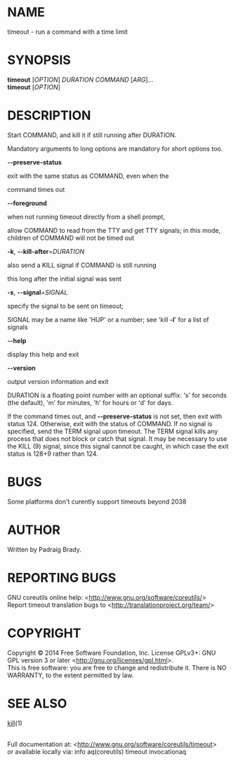 NAME
====

timeout - run a command with a time limit

SYNOPSIS
========

**timeout** [*OPTION*] *DURATION COMMAND* [*ARG*]...\
 **timeout** [*OPTION*]

DESCRIPTION
===========

Start COMMAND, and kill it if still running after DURATION.

Mandatory arguments to long options are mandatory for short options too.

**--preserve-status**

exit with the same status as COMMAND, even when the

command times out

**--foreground**

when not running timeout directly from a shell prompt,

allow COMMAND to read from the TTY and get TTY signals; in this mode, children of COMMAND will not be timed out

**-k**, **--kill-after**=*DURATION*

also send a KILL signal if COMMAND is still running

this long after the initial signal was sent

**-s**, **--signal**=*SIGNAL*

specify the signal to be sent on timeout;

SIGNAL may be a name like 'HUP' or a number; see 'kill **-l**' for a list of signals

**--help**

display this help and exit

**--version**

output version information and exit

DURATION is a floating point number with an optional suffix: 's' for seconds (the default), 'm' for minutes, 'h' for hours or 'd' for days.

If the command times out, and **--preserve-status** is not set, then exit with status 124. Otherwise, exit with the status of COMMAND. If no signal is specified, send the TERM signal upon timeout. The TERM signal kills any process that does not block or catch that signal. It may be necessary to use the KILL (9) signal, since this signal cannot be caught, in which case the exit status is 128+9 rather than 124.

BUGS
====

Some platforms don't curently support timeouts beyond 2038

AUTHOR
======

Written by Padraig Brady.

REPORTING BUGS
==============

GNU coreutils online help: \<<http://www.gnu.org/software/coreutils/>\>\
 Report timeout translation bugs to \<<http://translationproject.org/team/>\>

COPYRIGHT
=========

Copyright © 2014 Free Software Foundation, Inc. License GPLv3+: GNU GPL version 3 or later \<<http://gnu.org/licenses/gpl.html>\>.\
 This is free software: you are free to change and redistribute it. There is NO WARRANTY, to the extent permitted by law.

SEE ALSO
========

[kill](http://localhost/cgi-bin/man/man2html?1+kill)(1)

\
 Full documentation at: \<<http://www.gnu.org/software/coreutils/timeout>\>\
 or available locally via: info aq(coreutils) timeout invocationaq

